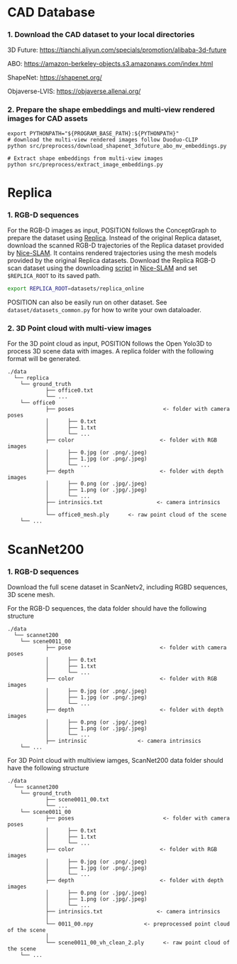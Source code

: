 # CAD Database
### 1. Download the CAD dataset to your local directories
3D Future: https://tianchi.aliyun.com/specials/promotion/alibaba-3d-future

ABO: https://amazon-berkeley-objects.s3.amazonaws.com/index.html

ShapeNet: https://shapenet.org/

Objaverse-LVIS: https://objaverse.allenai.org/

### 2. Prepare the shape embeddings and multi-view rendered images for CAD assets
```
export PYTHONPATH="${PROGRAM_BASE_PATH}:${PYTHONPATH}"
# download the multi-view rendered images follow Duoduo-CLIP
python src/preprocess/download_shapenet_3dfuture_abo_mv_embeddings.py

# Extract shape embeddings from multi-view images
python src/preprocess/extract_image_embeddings.py

```

# Replica

### 1. RGB-D sequences
For the RGB-D images as input, POSITION follows the ConceptGraph to prepare the dataset using [Replica](https://github.com/facebookresearch/Replica-Dataset). Instead of the original Replica dataset, download the scanned RGB-D trajectories of the Replica dataset provided by [Nice-SLAM](https://github.com/cvg/nice-slam). It contains rendered trajectories using the mesh models provided by the original Replica datasets. 
Download the Replica RGB-D scan dataset using the downloading [script](https://github.com/cvg/nice-slam/blob/master/scripts/download_replica.sh) in [Nice-SLAM](https://github.com/cvg/nice-slam#replica-1) and set `$REPLICA_ROOT` to its saved path.

```bash
export REPLICA_ROOT=datasets/replica_online
```

POSITION can also be easily run on other dataset. See `dataset/datasets_common.py` for how to write your own dataloader. 


### 2. 3D Point cloud with multi-view images
For the 3D point cloud as input, POSITION follows the Open Yolo3D to process 3D scene data with images.
A replica folder with the following format will be generated.
```
./data
  └── replica
    └── ground_truth
            ├── office0.txt
            └── ...
    └── office0
            ├── poses                            <- folder with camera poses
            │      ├── 0.txt 
            │      ├── 1.txt 
            │      └── ...  
            ├── color                           <- folder with RGB images
            │      ├── 0.jpg (or .png/.jpeg)
            │      ├── 1.jpg (or .png/.jpeg)
            │      └── ...  
            ├── depth                           <- folder with depth images
            │      ├── 0.png (or .jpg/.jpeg)
            │      ├── 1.png (or .jpg/.jpeg)
            │      └── ...  
            ├── intrinsics.txt                 <- camera intrinsics
            │ 
            └── office0_mesh.ply      <- raw point cloud of the scene
    └── ... 
```


# ScanNet200
### 1. RGB-D sequences
Download the full scene dataset in ScanNetv2, including RGBD sequences, 3D scene mesh.

For the RGB-D sequences, the data folder should have the following structure
```
./data
  └── scannet200
    └── scene0011_00
            ├── pose                            <- folder with camera poses
            │      ├── 0.txt 
            │      ├── 1.txt 
            │      └── ...  
            ├── color                           <- folder with RGB images
            │      ├── 0.jpg (or .png/.jpeg)
            │      ├── 1.jpg (or .png/.jpeg)
            │      └── ...  
            ├── depth                           <- folder with depth images
            │      ├── 0.png (or .jpg/.jpeg)
            │      ├── 1.png (or .jpg/.jpeg)
            │      └── ...  
            ├── intrinsic                <- camera intrinsics
    └── ... 
```


For 3D Point cloud with multiview iamges, ScanNet200 data folder should have the following structure
```
./data
  └── scannet200
    └── ground_truth
            ├── scene0011_00.txt
            └── ...
    └── scene0011_00
            ├── poses                            <- folder with camera poses
            │      ├── 0.txt 
            │      ├── 1.txt 
            │      └── ...  
            ├── color                           <- folder with RGB images
            │      ├── 0.jpg (or .png/.jpeg)
            │      ├── 1.jpg (or .png/.jpeg)
            │      └── ...  
            ├── depth                           <- folder with depth images
            │      ├── 0.png (or .jpg/.jpeg)
            │      ├── 1.png (or .jpg/.jpeg)
            │      └── ...  
            ├── intrinsics.txt                 <- camera intrinsics
            │ 
            └── 0011_00.npy                <- preprocessed point cloud of the scene
            │ 
            └── scene0011_00_vh_clean_2.ply      <- raw point cloud of the scene
    └── ... 
```




